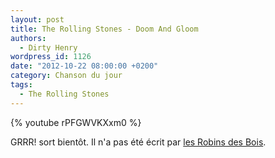 ```yaml
---
layout: post
title: The Rolling Stones - Doom And Gloom
authors:
  - Dirty Henry
wordpress_id: 1126
date: "2012-10-22 08:00:00 +0200"
category: Chanson du jour
tags:
  - The Rolling Stones
---
```


{% youtube rPFGWVKXxm0 %}

GRRR! sort bientôt. Il n'a pas été écrit par
[les Robins des Bois](http://youtu.be/7GO-Ze9cWh4).
